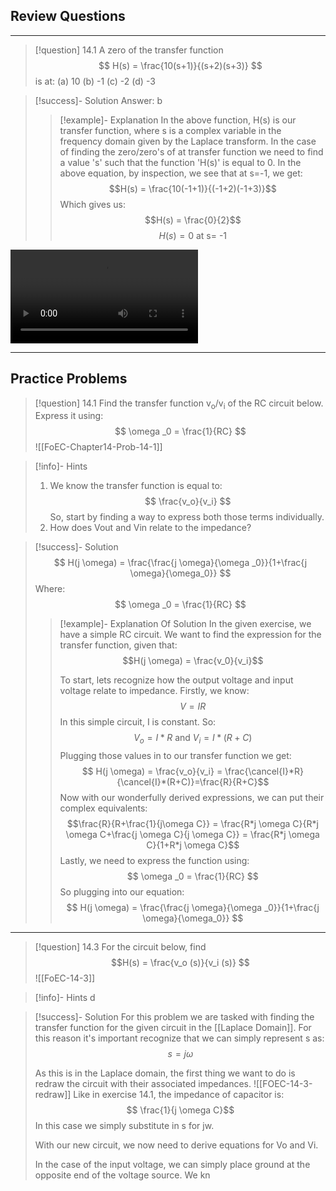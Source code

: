 

## Review Questions
--------------------------
>[!question] 14.1
A zero of the transfer function
$$ H(s) = \frac{10(s+1)}{(s+2)(s+3)} $$
is at:
(a) 10          (b) -1          (c) -2         (d) -3

>[!success]- Solution
> Answer: b
> >[!example]- Explanation
> >In the above function, H(s) is our transfer function, where s is a complex variable in the frequency domain given by the Laplace transform. In the case of finding the zero/zero's of at transfer function we need to find a value 's' such that the function 'H(s)' is equal to 0. In the above equation, by inspection, we see that at s=-1, we get:
> >$$H(s) = \frac{10(-1+1)}{(-1+2)(-1+3)}$$
> >Which gives us:
> >$$H(s) = \frac{0}{2}$$
> >$$H(s) = 0\text{ at s= -1} $$


![](Recording%2020231127004646.webm)

-------
## Practice Problems

>[!question] 14.1
>Find the transfer function v<sub>o</sub>/v<sub>i</sub> of the RC circuit below. Express it using: $$ \omega _0 = \frac{1}{RC} $$
>![[FoEC-Chapter14-Prob-14-1]]

>[!info]- Hints
>1. We know the transfer function is equal to: $$ \frac{v_o}{v_i} $$ So, start by finding a way to express both those terms individually. 
>2. How does Vout and Vin relate to the impedance?
>

>[!success]- Solution
>$$ H(j \omega) = \frac{\frac{j \omega}{\omega _0}}{1+\frac{j \omega}{\omega_0}} $$
>Where:
>$$ \omega _0 = \frac{1}{RC} $$
> 
> 
> >[!example]- Explanation Of Solution
> >In the given exercise, we have a simple RC circuit. We want to find the expression for the transfer function, given that: $$H(j \omega) = \frac{v_0}{v_i}$$
> >
> >To start, lets recognize how the output voltage and input voltage relate to impedance. Firstly, we know: $$V=IR$$
> >In this simple circuit, I is constant. So: $$V_o = I*R\text{ and } V_i = I*(R+C)$$
> >Plugging those values in to our transfer function we get:
> >$$ H(j \omega) = \frac{v_o}{v_i} = \frac{\cancel{I}*R}{\cancel{I}*(R+C)}=\frac{R}{R+C}$$
> >Now with our wonderfully derived expressions, we can put their complex equivalents:
> >$$\frac{R}{R+\frac{1}{j\omega C}} = \frac{R*j \omega C}{R*j \omega C+\frac{j \omega C}{j \omega C}} = \frac{R*j \omega C}{1+R*j \omega C}$$
> >Lastly, we need to express the function using: $$ \omega _0 = \frac{1}{RC} $$
> >So plugging into our equation:
> >$$ H(j \omega) = \frac{\frac{j \omega}{\omega _0}}{1+\frac{j \omega}{\omega_0}} $$


----

>[!question] 14.3
>For the circuit below, find $$H(s) = \frac{v_o (s)}{v_i (s)} $$
>![[FoEC-14-3]]

>[!info]- Hints
>d

>[!success]- Solution
 >For this problem we are tasked with finding the transfer function for the given circuit in the [[Laplace Domain]]. For this reason it's important recognize that we can simply represent s as: $$ s = j \omega $$
 >
 >As this is in the Laplace domain, the first thing we want to do is redraw the circuit with their associated impedances. 
 >![[FOEC-14-3-redraw]]
 >Like in exercise 14.1, the impedance of capacitor is: $$ \frac{1}{j \omega C}$$ In this case we simply substitute in s for jw.
 >
 >With our new circuit, we now need to derive equations for Vo and Vi.
 >
 >In the case of the input voltage, we can simply place ground at the opposite end of the voltage source. We kn
 
 









